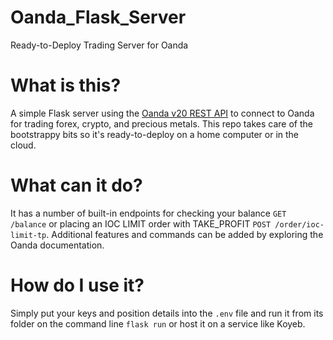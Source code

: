 # Oanda_Flask_Server
Ready-to-Deploy Trading Server for Oanda

# What is this?
A simple Flask server using the <a href="https://developer.oanda.com/rest-live-v20/introduction/">Oanda v20 REST API</a> to connect to Oanda for trading forex, crypto, and precious metals. This repo takes care of the bootstrappy bits so it's ready-to-deploy on a home computer or in the cloud.

# What can it do?
It has a number of built-in endpoints for checking your balance `GET /balance` or placing an IOC LIMIT order with TAKE_PROFIT `POST /order/ioc-limit-tp`. Additional features and commands can be added by exploring the Oanda documentation.

# How do I use it?
Simply put your keys and position details into the `.env` file and run it from its folder on the command line `flask run` or host it on a service like Koyeb.




